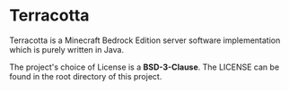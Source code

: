 # Terracotta
Terracotta is a Minecraft Bedrock Edition server software implementation which is purely written in Java.

The project's choice of License is a **BSD-3-Clause**. The LICENSE can be found in the root directory of this project.
